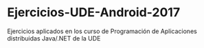 # Ejercicios-UDE-Android-2017
Ejercicios aplicados en los curso de Programación de Aplicaciones distribuidas Java/.NET de la UDE
